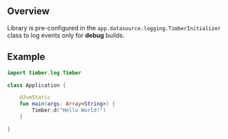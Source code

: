 ## Overview

Library is pre-configured in the `app.datasource.logging.TimberInitializer` class to log events only for **debug** builds.

## Example

```kotlin
import timber.log.Timber

class Application {

    @JvmStatic
    fun main(args: Array<String>) {
        Timber.d("Hello World!")
    }

}
```
